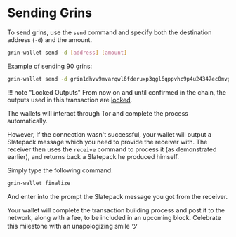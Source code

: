 
# Sending Grins

To send grins, use the `send` command and specify both the destination address (`-d`) and the amount.

```bash
grin-wallet send -d [address] [amount]
```

Example of sending 90 grins:

```bash
grin-wallet send -d grin1dhvv9mvarqwl6fderuxp3qgl6qppvhc9p4u24347ec0mvgg6342q4w6x56 90
```

!!! note "Locked Outputs"
    From now on and until confirmed in the chain, the outputs used in this transaction are [locked](../wallet-handbook.md#cancel).

The wallets will interact through Tor and complete the process automatically.

However, If the connection wasn't successful, your wallet will output a Slatepack message which you need to provide the receiver with. The receiver then uses the `receive` command to process it (as demonstrated earlier), and returns back a Slatepack he produced himself.

Simply type the following command:

```bash
grin-wallet finalize
```

And enter into the prompt the Slatepack message you got from the receiver.

Your wallet will complete the transaction building process and post it to the network, along with a fee, to be included in an upcoming block. Celebrate this milestone with an unapologizing smile ツ
